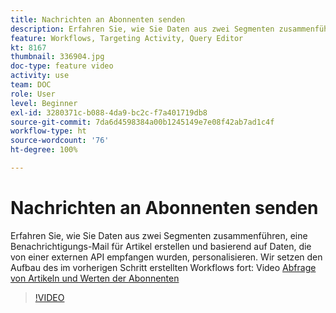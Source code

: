 ```yaml
---
title: Nachrichten an Abonnenten senden
description: Erfahren Sie, wie Sie Daten aus zwei Segmenten zusammenführen, eine Benachrichtigungs-Mail für Artikel erstellen und basierend auf Daten, die von einer externen API empfangen wurden, personalisieren.
feature: Workflows, Targeting Activity, Query Editor
kt: 8167
thumbnail: 336904.jpg
doc-type: feature video
activity: use
team: DOC
role: User
level: Beginner
exl-id: 3280371c-b088-4da9-bc2c-f7a401719db8
source-git-commit: 7da6d4598384a00b1245149e7e08f42ab7ad1c4f
workflow-type: ht
source-wordcount: '76'
ht-degree: 100%

---
```


# Nachrichten an Abonnenten senden

Erfahren Sie, wie Sie Daten aus zwei Segmenten zusammenführen, eine Benachrichtigungs-Mail für Artikel erstellen und basierend auf Daten, die von einer externen API empfangen wurden, personalisieren. Wir setzen den Aufbau des im vorherigen Schritt erstellten Workflows fort: Video [Abfrage von Artikeln und Werten der Abonnenten](/help/tutorial-use-soap-apis/query-articles-and-recipient-subscription-values.md)

>[!VIDEO](https://video.tv.adobe.com/v/336904?quality=12)
